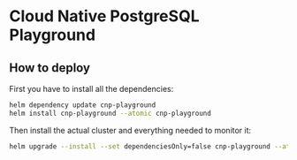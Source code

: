 
# Cloud Native PostgreSQL Playground

## How to deploy

First you have to install all the dependencies:
```sh
helm dependency update cnp-playground
helm install cnp-playground --atomic cnp-playground
```

Then install the actual cluster and everything needed to monitor it:
```sh
helm upgrade --install --set dependenciesOnly=false cnp-playground --atomic cnp-playground
```
